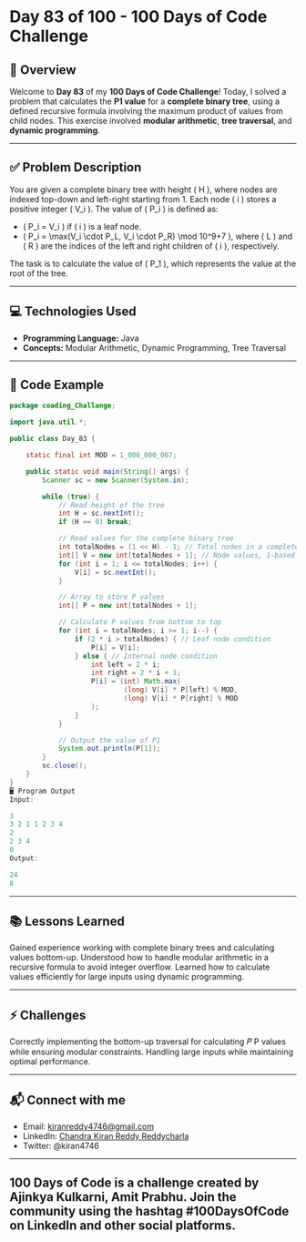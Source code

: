 # Day 83 of 100 - 100 Days of Code Challenge

## 📝 Overview
Welcome to **Day 83** of my **100 Days of Code Challenge**! Today, I solved a problem that calculates the **P1 value** for a **complete binary tree**, using a defined recursive formula involving the maximum product of values from child nodes. This exercise involved **modular arithmetic**, **tree traversal**, and **dynamic programming**.

---

## ✅ Problem Description
You are given a complete binary tree with height \( H \), where nodes are indexed top-down and left-right starting from 1. Each node \( i \) stores a positive integer \( V_i \). The value of \( P_i \) is defined as:
- \( P_i = V_i \) if \( i \) is a leaf node.
- \( P_i = \max(V_i \cdot P_L, V_i \cdot P_R) \mod 10^9+7 \), where \( L \) and \( R \) are the indices of the left and right children of \( i \), respectively.

The task is to calculate the value of \( P_1 \), which represents the value at the root of the tree.

---

## 💻 Technologies Used
- **Programming Language:** Java
- **Concepts:** Modular Arithmetic, Dynamic Programming, Tree Traversal

---

## 📖 Code Example

```java
package coading_Challange;

import java.util.*;

public class Day_83 {

    static final int MOD = 1_000_000_007;

    public static void main(String[] args) {
        Scanner sc = new Scanner(System.in);

        while (true) {
            // Read height of the tree
            int H = sc.nextInt();
            if (H == 0) break;

            // Read values for the complete binary tree
            int totalNodes = (1 << H) - 1; // Total nodes in a complete binary tree of height H
            int[] V = new int[totalNodes + 1]; // Node values, 1-based indexing
            for (int i = 1; i <= totalNodes; i++) {
                V[i] = sc.nextInt();
            }

            // Array to store P values
            int[] P = new int[totalNodes + 1];

            // Calculate P values from bottom to top
            for (int i = totalNodes; i >= 1; i--) {
                if (2 * i > totalNodes) { // Leaf node condition
                    P[i] = V[i];
                } else { // Internal node condition
                    int left = 2 * i;
                    int right = 2 * i + 1;
                    P[i] = (int) Math.max(
                            (long) V[i] * P[left] % MOD,
                            (long) V[i] * P[right] % MOD
                    );
                }
            }

            // Output the value of P1
            System.out.println(P[1]);
        }
        sc.close();
    }
}
🖥️ Program Output
Input:

3
3 2 1 1 2 3 4
2
2 3 4
0
Output:

24
8
```
---
## 📚 Lessons Learned
Gained experience working with complete binary trees and calculating values bottom-up.
Understood how to handle modular arithmetic in a recursive formula to avoid integer overflow.
Learned how to calculate values efficiently for large inputs using dynamic programming.

---
## ⚡ Challenges
Correctly implementing the bottom-up traversal for calculating 
𝑃
P values while ensuring modular constraints.
Handling large inputs while maintaining optimal performance.

---
## 📬 Connect with me
- Email: kiranreddy4746@gmail.com
- LinkedIn: [Chandra Kiran Reddy Reddycharla](https://www.linkedin.com/in/chandra-kiran-reddy-reddycharla-a9a746230/)
- Twitter: @kiran4746

--- 
## 100 Days of Code is a challenge created by Ajinkya Kulkarni, Amit Prabhu. Join the community using the hashtag #100DaysOfCode on LinkedIn and other social platforms.
